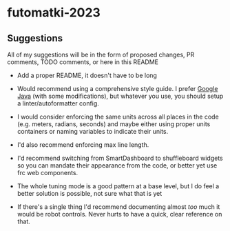 # futomatki-2023

## Suggestions

All of my suggestions will be in the form of proposed changes, PR comments, TODO comments, or here in this README

- Add a proper README, it doesn't have to be long

- Would recommend using a comprehensive style guide. I prefer [Google Java](https://google.github.io/styleguide/javaguide.html) (with some modifications), but whatever you use, you should setup a linter/autoformatter config. 

- I would consider enforcing the same units across all places in the code (e.g. meters, radians, seconds) and maybe either using proper units containers or naming variables to indicate their units.

- I'd also recommend enforcing max line length.

- I'd recommend switching from SmartDashboard to shuffleboard widgets so you can mandate their appearance from the code, or better yet use frc web components.

- The whole tuning mode is a good pattern at a base level, but I do feel a better solution is possible, not sure what that is yet

- If there's a single thing I'd recommend documenting almost *too* much it would be robot controls. Never hurts to have a quick, clear reference on that.